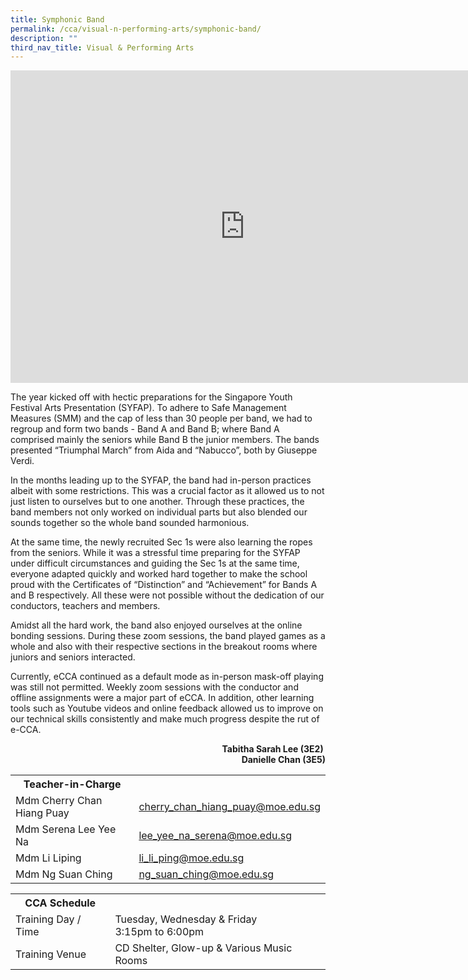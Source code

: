 ```yaml
---
title: Symphonic Band
permalink: /cca/visual-n-performing-arts/symphonic-band/
description: ""
third_nav_title: Visual & Performing Arts
---
```

<iframe src="https://docs.google.com/presentation/d/e/2PACX-1vRTJ_cbqgFG9lMYPz3z8a-xs8ZZifLwmi8RnncEYpe2Qey6PUwSFbz_RnTeZRqjYRLx8Jwfis7ciSZm/embed?start=false&loop=false&delayms=10000" frameborder="0" width="750" height="500" allowfullscreen="true"></iframe>

<p>The year kicked off with hectic preparations for the Singapore Youth Festival Arts Presentation (SYFAP). To adhere to Safe Management Measures (SMM) and the cap of less than 30 people per band, we had to regroup and form two bands - Band A and Band B; where Band A comprised mainly the seniors while Band B the junior members. The bands presented &ldquo;Triumphal March&rdquo; from Aida and &ldquo;Nabucco&rdquo;, both by Giuseppe Verdi.&nbsp;</p>
<p>In the months leading up to the SYFAP, the band had in-person practices albeit with some restrictions. This was a crucial factor as it allowed us to not just listen to ourselves but to one another. Through these practices, the band members not only worked on individual parts but also blended our sounds together so the whole band sounded harmonious.</p>
<p>At the same time, the newly recruited Sec 1s were also learning the ropes from the seniors. While it was a stressful time preparing for the SYFAP under difficult circumstances and guiding the Sec 1s at the same time, everyone adapted quickly and worked hard together to make the school proud with the Certificates of &ldquo;Distinction&rdquo; and &ldquo;Achievement&rdquo; for Bands A and B respectively. All these were not possible without the dedication of our conductors, teachers and members.&nbsp;</p>
<p>Amidst all the hard work, the band also enjoyed ourselves at the online bonding sessions. During these zoom sessions, the band played games as a whole and also with their respective sections in the breakout rooms where juniors and seniors interacted.&nbsp;</p>
<p>Currently, eCCA continued as a default mode as in-person mask-off playing was still not permitted. Weekly zoom sessions with the conductor and offline assignments were a major part of eCCA. In addition, other learning tools such as Youtube videos and online feedback allowed us to improve on our technical skills consistently and make much progress despite the rut of e-CCA.</p>
<p style="text-align: right;"><strong>Tabitha Sarah Lee (3E2)&nbsp;<br /></strong><strong>Danielle Chan (3E5)</strong></p>

<table>
	<tbody><tr><th colspan="1">Teacher-in-Charge</th>
</tr><tr>
	<td rowspan="1">Mdm Cherry Chan Hiang Puay</td>
 <td><a target="" href="mailto:cherry_chan_hiang_puay@moe.edu.sg">cherry_chan_hiang_puay@moe.edu.sg</a></td>
	 	</tr>
<tr>
	<td rowspan="1">Mdm Serena Lee Yee Na</td>
 <td><a target="" href="mailto:lee_yee_na_serena@moe.edu.sg">lee_yee_na_serena@moe.edu.sg</a>
	</td>
	 	</tr>
		<tr>
	<td rowspan="1">Mdm Li Liping</td>
 <td><a target="" href="mailto:li_li_ping@moe.edu.sg">li_li_ping@moe.edu.sg</a></td>
	 	</tr>
		<tr>
	<td rowspan="1">Mdm Ng Suan Ching</td>
 <td><a target="" href="mailto:ng_suan_ching@moe.edu.sg">ng_suan_ching@moe.edu.sg</a></td>
	 	</tr>
<table>
	<tbody><tr><th colspan="1">CCA Schedule</th>
</tr><tr>
	<td rowspan="1"> Training Day / Time</td>
<td>Tuesday, Wednesday & Friday<br>
	3:15pm to 6:00pm<br>
		</td>
	 	</tr>
<tr>
	<td rowspan="1">Training Venue</td>
 <td rowspan="1">CD Shelter, Glow-up & Various Music Rooms</td>
	</tr>
</tbody>
</table>